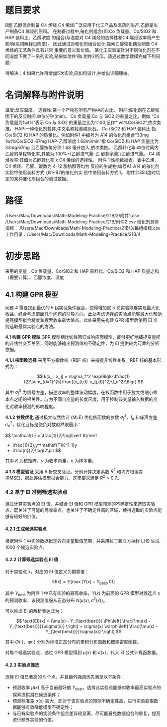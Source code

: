 # 题目要求
B题 乙醇偶合制备 C4 烯烃
C4 烯烃广泛应用于化工产品及医药的生产,乙醇是生产制备C4 烯烃的原料。 在制备过程中,催化剂组合(即:Co 负载量、Co/SiO2 和 HAP 装料比、乙醇浓度 的组合)与温度对 C4 烯烃的选择性和C4 烯烃收率将产生影响(名词解释见附录)。 因此通过对催化剂组合设计,探索乙醇催化偶合制备 C4 烯烃的工艺条件具有非常 重要的意义和价值。
某化工实验室针对不同催化剂在不同温度下做了一系列实验,结果如附件1和 附件2所示。请通过数学建模完成下列问题:

待解决：4:如果允许再增加5次实验,应如何设计,并给出详细理由。

# 名词解释与附件说明
温度:反应温度。
选择性:某一个产物在所有产物中的占比。
时间:催化剂在乙醇氛围下的反应时间,单位分钟(min)。
Co 负载量:Co 与 SiO2 的重量之比。例如,“Co负载量为1wt%”表示 Co 与 SiO2 的重量之比为1:100,记作“1wt%Co/SiO2”,依次类推。
HAP:一种催化剂载体,中文名称羟基磷灰石。
Co /SiO2 和 HAP 装料比:指 Co/SiO2 和 HAP 的质量比。例如附件1 中编号为 A14 的催化剂组合“33mg 1wt%Co/SiO2-67mg HAP-乙醇浓度 1.68ml/min”指 Co/SiO2 和 HAP 质量比为33mg:67mg 且乙醇按每分钟 1.68 毫升加入,依次类推。
乙醇转化率:单位时间内乙醇的单程转化率,其值为 100%×(乙醇进气量-乙 醇剩余量)/乙醇进气量。
C4 烯烃收率:其值为乙醇转化率 x C4 烯烃的选择性。
附件 1:性能数据表。表中乙烯、C4 烯烃、乙醛、碳数为 4-12 脂肪醇等均为 反应的生成物;编号A1-A14 的催化剂实验中使用装料方式 I,B1~B7的催化剂实 验中使用装料方式Ⅱ。
附件2:350度时给定的某种催化剂组合的测试数据。

# 路径
/Users/Mac/Downloads/Math-Modeling-Practice/21B/3/附件1.csv
/Users/Mac/Downloads/Math-Modeling-Practice/21B/附件2.csv
催化剂具体指标：
/Users/Mac/Downloads/Math-Modeling-Practice/21B/3/每组指标.csv
工作目录：/Users/Mac/Downloads/Math-Modeling-Practice/21B/4

# 初步思路
采用的变量：Co 负载量、Co/SiO2 和 HAP 装料比、Co/SiO2 和 HAP 质量之和（需要计算）、乙醇浓度、温度


## 4.1 构建 GPR 模型
问题 4 需要找到最优的 5 组实验条件组合，使得增加这 5 次实验能够实现最大化收益。综合考虑前面几个问题的引导方向，此处考虑选择的实验点能够最大化帮助提高模型拟合精度和搜索收率最大值点。此处采用先构建 GPR 模型后使用 EI 准则选取最优实验点的方法。

**4.1 构建 GPR 模型**
GPR 模型相比线性回归或响应面模型，能够更好地捕捉变量间的非线性交互关系，同时能够输出预测值的不确定性，为 EI 提供较为可靠的分析依据。

**4.1.1 核函数选择**
采用平方指数核（RBF 核）来捕捉非线性关系。RBF 核的基本形式为：

$$
k(x_i, x_j) = \sigma_f^2 \exp\Bigl(-\tfrac{1}{2}\sum_{d=1}^{5}\frac{(x_{i,d}-x_{j,d})^2}{l_d^2}\Bigr)
$$

其中 $\sigma_f^2$ 为信号方差，描述收率的整体波动幅度，在核函数中用于放大或缩小样本点之间的相关性。$l_d$ 为不同自变量的长度尺度，用于控制该变量输入数据的变化对收率预测的影响程度。

**4.1.2 参数优化**
通过极大似然估计 (MLE) 优化核函数的参数 $\sigma_f^2$、$l_d$ 和噪声方差 $\sigma_n^2$，优化目标是使负对数似然取最小：

$$
\mathcal{L} = \frac{1}{2}\log\lvert K\rvert
  + \frac{1}{2}\,y^\mathsf{T}K^{-1}y
  + \frac{n}{2}\log(2\pi)
$$

其中 $K$ 为核矩阵，$y$ 为收率向量，$n$ 为样本量。

**4.1.3 模型验证**
采用 5 折交叉验证。分别计算决定系数 $R^2$ 和均方根误差 (RMSE)，据此评估模型拟合能力。这里要求满足 $R^2>0.7$。


### 4.2 基于 EI 准则筛选实验点

通过计算实验点的 EI 值，并结合 EI 值和 GPR 模型预测的不确定性来选取实验点，既关注了可能的高收率点，也关注了不确定性高的区域，使得选取的实验点能够有较好的价值。

#### 4.2.1 生成候选实验点

根据附件 1 中实验数据拟定各自变量取值范围，并采用拉丁超立方抽样 LHS 生成 1000 个候选实验点。

#### 4.2.2 计算候选实验点 EI 值

对于实验点 x，对应的 EI 值定义为期望值：

$$
\text{EI}(x) = \mathbb{E}[\max(Y(x) - Y_{\text{best}}, 0)]
$$

其中 $Y_{\text{best}}$ 为附件 1 中已有实验的最高收率，$Y(x)$ 为前面的 GPR 模型对候选点 x 的预测收率，该预测值服从正态分布 $N(\mu(x), \sigma^2(x))$。

可以推出 EI 的解析表达式为：

$$
\text{EI}(x) = (\mu(x) - Y_{\text{best}}) \Phi\left( \frac{\mu(x) - Y_{\text{best}}}{\sigma(x)} \right) + \sigma(x) \varphi\left( \frac{\mu(x) - Y_{\text{best}}}{\sigma(x)} \right)
$$

其中 $\Phi(\cdot)$、$\varphi(\cdot)$ 分别为标准正态分布的累积分布函数和概率密度函数。

对每个候选实验点，通过 GPR 模型得到 $\mu(x)$ 和 $\sigma(x)$，代入 EI 公式计算函数值。

#### 4.2.3 实验点筛选

选择 EI 值显著高的 5 个点，并且额外强调优先满足以下条件：

* 预测收率 $\mu(x)$ 高于当前最好值 $Y_{\text{best}}$，选择此实验点能够对收率最高实验点的探索提供潜在候选条件；
* 预测标准差 $\sigma(x)$ 较大，即对于该实验点的预测不确定性高，进行实验获取数据能够有效降低模型不确定性；
* 与已有实验点的实验条件组合差异较显著，尽可能避免数据组合的重复，提高进行额外实验的价值。





